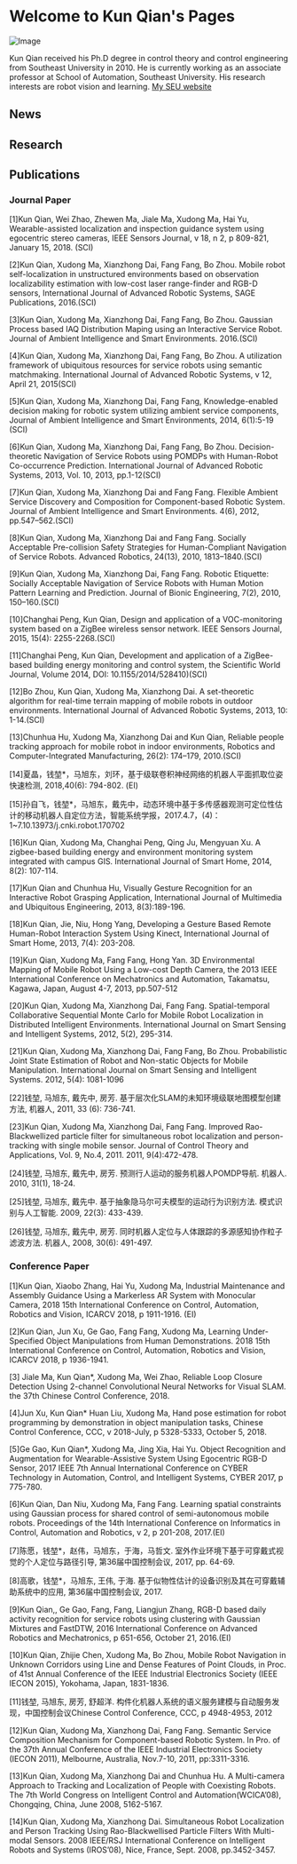 # Welcome to Kun Qian's Pages
![Image](https://automation.seu.edu.cn/_upload/article/images/2c/ef/812c1bf842eebeb2e8b574a9b12f/b76f830f-1191-482c-a8ed-b3da6da5610b.jpg)

Kun Qian received his Ph.D degree in control theory and control engineering from Southeast University in 2010. He is currently working as an associate professor at School of Automation, Southeast University. His research interests are robot vision and learning.
[My SEU website](https://automation.seu.edu.cn/2019/0528/c24504a275190/page.htm)

## News


## Research



## Publications
### Journal Paper
[1]Kun Qian, Wei Zhao, Zhewen Ma, Jiale Ma, Xudong Ma, Hai Yu, Wearable-assisted localization and inspection guidance system using egocentric stereo cameras, IEEE Sensors Journal, v 18, n 2, p 809-821, January 15, 2018. (SCI)

[2]Kun Qian, Xudong Ma, Xianzhong Dai, Fang Fang, Bo Zhou. Mobile robot self-localization in unstructured environments based on observation localizability estimation with low-cost laser range-finder and RGB-D sensors, International Journal of Advanced Robotic Systems, SAGE Publications, 2016.(SCI)

[3]Kun Qian, Xudong Ma, Xianzhong Dai, Fang Fang, Bo Zhou. Gaussian Process based IAQ Distribution Maping using an Interactive Service Robot. Journal of Ambient Intelligence and Smart Environments. 2016.(SCI)

[4]Kun Qian, Xudong Ma, Xianzhong Dai, Fang Fang, Bo Zhou. A utilization framework of ubiquitous resources for service robots using semantic matchmaking. International Journal of Advanced Robotic Systems, v 12, April 21, 2015(SCI)

[5]Kun Qian, Xudong Ma, Xianzhong Dai, Fang Fang, Knowledge-enabled decision making for robotic system utilizing ambient service components, Journal of Ambient Intelligence and Smart Environments, 2014, 6(1):5-19 (SCI)

[6]Kun Qian, Xudong Ma, Xianzhong Dai, Fang Fang, Bo Zhou. Decision-theoretic Navigation of Service Robots using POMDPs with Human-Robot Co-occurrence Prediction. International Journal of Advanced Robotic Systems, 2013, Vol. 10, 2013, pp.1-12(SCI)

[7]Kun Qian, Xudong Ma, Xianzhong Dai and Fang Fang. Flexible Ambient Service Discovery and Composition for Component-based Robotic System. Journal of Ambient Intelligence and Smart Environments. 4(6), 2012, pp.547–562.(SCI)

[8]Kun Qian, Xudong Ma, Xianzhong Dai and Fang Fang. Socially Acceptable Pre-collision Safety Strategies for Human-Compliant Navigation of Service Robots. Advanced Robotics, 24(13), 2010, 1813–1840.(SCI)

[9]Kun Qian, Xudong Ma, Xianzhong Dai, Fang Fang. Robotic Etiquette: Socially Acceptable Navigation of Service Robots with Human Motion Pattern Learning and Prediction. Journal of Bionic Engineering, 7(2), 2010, 150–160.(SCI)

[10]Changhai Peng, Kun Qian, Design and application of a VOC-monitoring system based on a ZigBee wireless sensor network. IEEE Sensors Journal, 2015, 15(4): 2255-2268.(SCI)

[11]Changhai Peng, Kun Qian, Development and application of a ZigBee-based building energy monitoring and control system, the Scientific World Journal, Volume 2014, DOI: 10.1155/2014/528410)(SCI)

[12]Bo Zhou, Kun Qian, Xudong Ma, Xianzhong Dai. A set-theoretic algorithm for real-time terrain mapping of mobile robots in outdoor environments. International Journal of Advanced Robotic Systems, 2013, 10: 1-14.(SCI)

[13]Chunhua Hu, Xudong Ma, Xianzhong Dai and Kun Qian, Reliable people tracking approach for mobile robot in indoor environments, Robotics and Computer-Integrated Manufacturing, 26(2): 174–179, 2010.(SCI)

[14]夏晶，钱堃*，马旭东，刘环，基于级联卷积神经网络的机器人平面抓取位姿快速检测, 2018,40(6): 794-802. (EI)

[15]孙自飞，钱堃*，马旭东，戴先中，动态环境中基于多传感器观测可定位性估计的移动机器人自定位方法，智能系统学报，2017.4.7，(4)：1~7.10.13973/j.cnki.robot.170702

[16]Kun Qian, Xudong Ma, Changhai Peng, Qing Ju, Mengyuan Xu. A zigbee-based building energy and environment monitoring system integrated with campus GIS. International Journal of Smart Home, 2014, 8(2): 107-114.

[17]Kun Qian and Chunhua Hu, Visually Gesture Recognition for an Interactive Robot Grasping Application, International Journal of Multimedia and Ubiquitous Engineering, 2013, 8(3):189-196.

[18]Kun Qian, Jie, Niu, Hong Yang, Developing a Gesture Based Remote Human-Robot Interaction System Using Kinect, International Journal of Smart Home, 2013, 7(4): 203-208.

[19]Kun Qian, Xudong Ma, Fang Fang, Hong Yan. 3D Environmental Mapping of Mobile Robot Using a Low-cost Depth Camera, the 2013 IEEE International Conference on Mechatronics and Automation, Takamatsu, Kagawa, Japan, August 4-7, 2013, pp.507-512

[20]Kun Qian, Xudong Ma, Xianzhong Dai, Fang Fang. Spatial-temporal Collaborative Sequential Monte Carlo for Mobile Robot Localization in Distributed Intelligent Environments. International Journal on Smart Sensing and Intelligent Systems, 2012, 5(2), 295-314.

[21]Kun Qian, Xudong Ma, Xianzhong Dai, Fang Fang, Bo Zhou. Probabilistic Joint State Estimation of Robot and Non-static Objects for Mobile Manipulation. International Journal on Smart Sensing and Intelligent Systems. 2012, 5(4): 1081-1096

[22]钱堃, 马旭东, 戴先中, 房芳. 基于层次化SLAM的未知环境级联地图模型创建方法, 机器人, 2011, 33 (6): 736-741.

[23]Kun Qian, Xudong Ma, Xianzhong Dai, Fang Fang. Improved Rao-Blackwellized particle filter for simultaneous robot localization and person-tracking with single mobile sensor. Journal of Control Theory and Applications, Vol. 9, No.4, 2011. 2011, 9(4):472-478.

[24]钱堃, 马旭东, 戴先中, 房芳. 预测行人运动的服务机器人POMDP导航. 机器人. 2010, 31(1), 18-24.

[25]钱堃, 马旭东, 戴先中. 基于抽象隐马尔可夫模型的运动行为识别方法. 模式识别与人工智能. 2009, 22(3): 433-439.

[26]钱堃, 马旭东, 戴先中, 房芳. 同时机器人定位与人体跟踪的多源感知协作粒子滤波方法. 机器人, 2008, 30(6): 491-497.

### Conference Paper

[1]Kun Qian, Xiaobo Zhang, Hai Yu, Xudong Ma, Industrial Maintenance and Assembly Guidance Using a Markerless AR System with Monocular Camera, 2018 15th International Conference on Control, Automation, Robotics and Vision, ICARCV 2018, p 1911-1916. (EI)

[2]Kun Qian, Jun Xu, Ge Gao, Fang Fang, Xudong Ma, Learning Under-Specified Object Manipulations from Human Demonstrations. 2018 15th International Conference on Control, Automation, Robotics and Vision, ICARCV 2018, p 1936-1941.

[3] Jiale Ma, Kun Qian*, Xudong Ma, Wei Zhao, Reliable Loop Closure Detection Using 2-channel Convolutional Neural Networks for Visual SLAM. the 37th Chinese Control Conference, 2018.

[4]Jun Xu, Kun Qian* Huan Liu, Xudong Ma, Hand pose estimation for robot programming by demonstration in object manipulation tasks, Chinese Control Conference, CCC, v 2018-July, p 5328-5333, October 5, 2018.

[5]Ge Gao, Kun Qian*, Xudong Ma, Jing Xia, Hai Yu. Object Recognition and Augmentation for Wearable-Assistive System Using Egocentric RGB-D Sensor, 2017 IEEE 7th Annual International Conference on CYBER Technology in Automation, Control, and Intelligent Systems, CYBER 2017, p 775-780.

[6]Kun Qian, Dan Niu, Xudong Ma, Fang Fang. Learning spatial constraints using Gaussian process for shared control of semi-autonomous mobile robots. Proceedings of the 14th International Conference on Informatics in Control, Automation and Robotics, v 2, p 201-208, 2017.(EI)

[7]陈愿，钱堃*，赵伟，马旭东，于海，马哲文. 室外作业环境下基于可穿戴式视觉的个人定位与路径引导, 第36届中国控制会议, 2017, pp. 64-69.

[8]高歌，钱堃*，马旭东, 王伟, 于海. 基于似物性估计的设备识别及其在可穿戴辅助系统中的应用, 第36届中国控制会议, 2017.

[9]Kun Qian,, Ge Gao, Fang, Fang, Liangjun Zhang, RGB-D based daily activity recognition for service robots using clustering with Gaussian Mixtures and FastDTW, 2016 International Conference on Advanced Robotics and Mechatronics, p 651-656, October 21, 2016.(EI)

[10]Kun Qian, Zhijie Chen, Xudong Ma, Bo Zhou, Mobile Robot Navigation in Unknown Corridors using Line and Dense Features of Point Clouds, in Proc. of 41st Annual Conference of the IEEE Industrial Electronics Society (IEEE IECON 2015), Yokohama, Japan, 1831-1836.

[11]钱堃, 马旭东, 房芳, 舒超洋. 构件化机器人系统的语义服务建模与自动服务发现，中国控制会议Chinese Control Conference, CCC, p 4948-4953, 2012

[12]Kun Qian, Xudong Ma, Xianzhong Dai, Fang Fang. Semantic Service Composition Mechanism for Component-based Robotic System. In Pro. of the 37th Annual Conference of the IEEE Industrial Electronics Society (IECON 2011), Melbourne, Australia, Nov.7-10, 2011, pp:3311-3316.

[13]Kun Qian, Xudong Ma, Xianzhong Dai and Chunhua Hu. A Multi-camera Approach to Tracking and Localization of People with Coexisting Robots. The 7th World Congress on Intelligent Control and Automation(WCICA’08), Chongqing, China, June 2008, 5162-5167.

[14]Kun Qian, Xudong Ma, Xianzhong Dai. Simultaneous Robot Localization and Person Tracking Using Rao-Blackwellised Particle Filters With Multi-modal Sensors. 2008 IEEE/RSJ International Conference on Intelligent Robots and Systems (IROS’08), Nice, France, Sept. 2008, pp.3452-3457.












